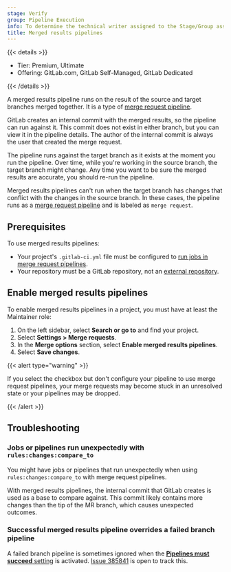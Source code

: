 ```yaml
---
stage: Verify
group: Pipeline Execution
info: To determine the technical writer assigned to the Stage/Group associated with this page, see https://handbook.gitlab.com/handbook/product/ux/technical-writing/#assignments
title: Merged results pipelines
---
```


{{< details >}}

- Tier: Premium, Ultimate
- Offering: GitLab.com, GitLab Self-Managed, GitLab Dedicated

{{< /details >}}

A merged results pipeline runs on the result of the source and target branches merged together.
It is a type of [merge request pipeline](merge_request_pipelines.md).

GitLab creates an internal commit with the merged results, so the pipeline can run
against it. This commit does not exist in either branch,
but you can view it in the pipeline details. The author of the internal commit is
always the user that created the merge request.

The pipeline runs against the target branch as it exists at the moment you run the pipeline.
Over time, while you're working in the source branch, the target branch might change.
Any time you want to be sure the merged results are accurate, you should re-run the pipeline.

Merged results pipelines can't run when the target branch has changes that conflict with the changes in the source branch.
In these cases, the pipeline runs as a [merge request pipeline](merge_request_pipelines.md)
and is labeled as `merge request`.

## Prerequisites

To use merged results pipelines:

- Your project's `.gitlab-ci.yml` file must be configured to
  [run jobs in merge request pipelines](merge_request_pipelines.md#prerequisites).
- Your repository must be a GitLab repository, not an
  [external repository](../ci_cd_for_external_repos/_index.md).

## Enable merged results pipelines

To enable merged results pipelines in a project, you must have at least the
Maintainer role:

1. On the left sidebar, select **Search or go to** and find your project.
1. Select **Settings > Merge requests**.
1. In the **Merge options** section, select **Enable merged results pipelines**.
1. Select **Save changes**.

{{< alert type="warning" >}}

If you select the checkbox but don't configure your pipeline to use
merge request pipelines, your merge requests may become stuck in an
unresolved state or your pipelines may be dropped.

{{< /alert >}}

## Troubleshooting

### Jobs or pipelines run unexpectedly with `rules:changes:compare_to`

You might have jobs or pipelines that run unexpectedly when using `rules:changes:compare_to` with merge request pipelines.

With merged results pipelines, the internal commit that GitLab creates is used as a base to compare against. This commit likely contains more changes than the tip of the MR branch, which causes unexpected outcomes.

### Successful merged results pipeline overrides a failed branch pipeline

A failed branch pipeline is sometimes ignored when the
[**Pipelines must succeed** setting](../../user/project/merge_requests/auto_merge.md#require-a-successful-pipeline-for-merge)
is activated.
[Issue 385841](https://gitlab.com/gitlab-org/gitlab/-/issues/385841) is open to track this.
